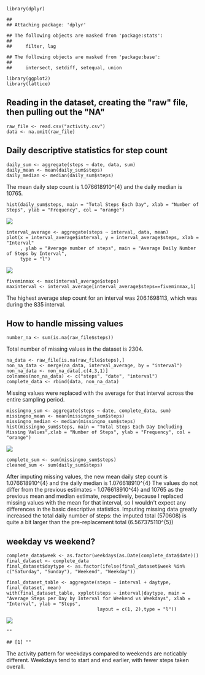     library(dplyr)

    ## 
    ## Attaching package: 'dplyr'

    ## The following objects are masked from 'package:stats':
    ## 
    ##     filter, lag

    ## The following objects are masked from 'package:base':
    ## 
    ##     intersect, setdiff, setequal, union

    library(ggplot2)
    library(lattice)

Reading in the dataset, creating the "raw" file, then pulling out the "NA"
--------------------------------------------------------------------------

    raw_file <- read.csv("activity.csv")
    data <- na.omit(raw_file)

Daily descriptive statistics for step count
-------------------------------------------

    daily_sum <- aggregate(steps ~ date, data, sum)
    daily_mean <- mean(daily_sum$steps)
    daily_median <- median(daily_sum$steps)

The mean daily step count is 1.076618910^{4} and the daily median is
10765.

    hist(daily_sum$steps, main = "Total Steps Each Day", xlab = "Number of Steps", ylab = "Frequency", col = "orange")

![](PA1_template_files/figure-markdown_strict/daily%202-1.png)

    interval_average <- aggregate(steps ~ interval, data, mean)
    plot(x = interval_average$interval, y = interval_average$steps, xlab = "Interval"
         , ylab = "Average number of steps", main = "Average Daily Number of Steps by Interval", 
         type = "l")

![](PA1_template_files/figure-markdown_strict/daily%20pattern%201-1.png)

    fiveminmax <- max(interval_average$steps)
    maxinterval <- interval_average[interval_average$steps==fiveminmax,1]

The highest average step count for an interval was 206.1698113, which
was during the 835 interval.

How to handle missing values
----------------------------

    number_na <- sum(is.na(raw_file$steps))

Total number of missing values in the dataset is 2304.

    na_data <- raw_file[is.na(raw_file$steps),]
    non_na_data <- merge(na_data, interval_average, by = "interval")
    non_na_data <- non_na_data[,c(4,3,1)]
    colnames(non_na_data) <- c("steps", "date", "interval")
    complete_data <- rbind(data, non_na_data)

Missing values were replaced with the average for that interval across
the entire sampling period.

    missingno_sum <- aggregate(steps ~ date, complete_data, sum)
    missingno_mean <- mean(missingno_sum$steps)
    missingno_median <- median(missingno_sum$steps)
    hist(missingno_sum$steps, main = "Total Steps Each Day Including Missing Values",xlab = "Number of Steps", ylab = "Frequency", col = "orange")

![](PA1_template_files/figure-markdown_strict/missingno%204-1.png)

    complete_sum <- sum(missingno_sum$steps) 
    cleaned_sum <- sum(daily_sum$steps)

After imputing missing values, the new mean daily step count is
1.076618910^{4} and the daily median is 1.076618910^{4} The values do
not differ from the previous estimates - 1.076618910^{4} and 10765 as
the previous mean and median estimate, respectively, because I replaced
missing values with the mean for that interval, so I wouldn't expect any
differences in the basic descriptive statistics. Imputing missing data
greatly increased the total daily number of steps: the imputed total
(570608) is quite a bit larger than the pre-replacement total
(6.567375110^{5})

weekday vs weekend?
-------------------

    complete_data$week <- as.factor(weekdays(as.Date(complete_data$date)))
    final_dataset <- complete_data
    final_dataset$daytype <- as.factor(ifelse(final_dataset$week %in% c("Saturday", "Sunday"), "Weekend", "Weekday"))

    final_dataset_table <- aggregate(steps ~ interval + daytype, final_dataset, mean)
    with(final_dataset_table, xyplot(steps ~ interval|daytype, main = "Average Steps per Day by Interval for Weekend vs Weekdays", xlab = "Interval", ylab = "Steps", 
                                     layout = c(1, 2),type = "l"))

![](PA1_template_files/figure-markdown_strict/week%202-1.png)

    ""

    ## [1] ""

The activity pattern for weekdays compared to weekends are noticably
different. Weekdays tend to start and end earlier, with fewer steps
taken overall.
